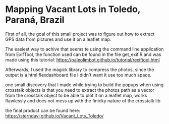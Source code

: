 # Mapping Vacant Lots in Toledo, Paraná, Brazil

First of all, the goal of this small project was to figure out how to extract GPS data from pictures and use it on a leaflet map. 

The easiest way to achive that seems te using the command line application from ExifTool, the function used can be found in the file get_exif.R and was made using this tutorial: https://paleolimbot.github.io/tutorial/rexiftool.html

Afterwards, I used the magick library to compress the photos, since the output is a html flexdashboard file I didn't want it use too much space.

one small discovery that I made while trying to build the popups when using crosstalk objects is that you need to extract the photos path as a vector from the crosstalk object to be able to plot it on a leaflet map, works flawlessly and does not mess up with the finicky nature of the crosstalk lib

the final product can be found here: https://sterndavi.github.io/Vacant_Lots_Toledo/